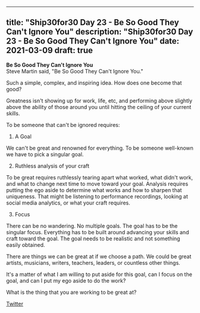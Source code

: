 
---
title: "Ship30for30 Day 23 - Be So Good They Can't Ignore You"
description: "Ship30for30 Day 23 - Be So Good They Can't Ignore You"
date: 2021-03-09
draft: true
---
**Be So Good They Can't Ignore You**  
Steve Martin said, "Be So Good They Can't Ignore You."  

Such a simple, complex, and inspiring idea.  How does one become that good?  

Greatness isn't showing up for work, life, etc, and performing above slightly above the ability of those around you until hitting the ceiling of your current skills.  

To be someone that can't be ignored requires:  

1. A Goal  

We can't be great and renowned for everything. To be someone well-known we have to pick a singular goal.  

2. Ruthless analysis of your craft  

To be great requires ruthlessly tearing apart what worked, what didn't work, and what to change next time to move toward your goal. Analysis requires putting the ego aside to determine what works and how to sharpen that uniqueness. That might be listening to performance recordings, looking at social media analytics, or what your craft requires.  

3. Focus  

There can be no wandering.  No multiple goals.  The goal has to be the singular focus.  Everything has to be built around advancing your skills and craft toward the goal.  The goal needs to be realistic and not something easily obtained.  

There are things we can be great at if we choose a path. We could be great artists, musicians, writers, teachers, leaders, or countless other things.  

It's a matter of what I am willing to put aside for this goal, can I focus on the goal, and can I put my ego aside to do the work?  

What is the thing that you are working to be great at?  


[Twitter](https://twitter.com/hippiebikeracer/status/1369302156826796044?s=20)